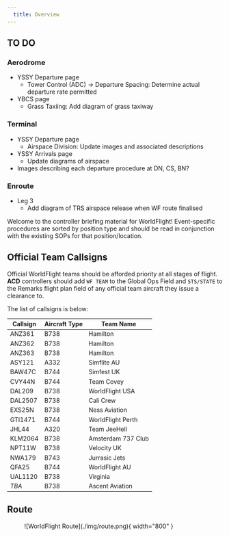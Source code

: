 ```yaml
---
  title: Overview
---
```


## TO DO

### Aerodrome
- YSSY Departure page
    - Tower Control (ADC) -> Departure Spacing: Determine actual departure rate permitted
- YBCS page
    - Grass Taxiing: Add diagram of grass taxiway

### Terminal
- YSSY Departure page
    - Airspace Division: Update images and associated descriptions
- YSSY Arrivals page
    - Update diagrams of airspace
- Images describing each departure procedure at DN, CS, BN?

### Enroute
- Leg 3
    - Add diagram of TRS airspace release when WF route finalised

Welcome to the controller briefing material for WorldFlight! Event-specific procedures are sorted by position type and should be read in conjunction with the existing SOPs for that position/location.

## Official Team Callsigns
Official WorldFlight teams should be afforded priority at all stages of flight. **ACD** controllers should add `WF TEAM` to the Global Ops Field and `STS/STATE` to the Remarks flight plan field of any official team aircraft they issue a clearance to.

The list of callsigns is below:

| Callsign | Aircraft Type | Team Name | 
| -------- | ------------- | --------- |
| ANZ361 | B738 | Hamilton |
| ANZ362 | B738 | Hamilton |
| ANZ363 | B738 | Hamilton |
| ASY121 | A332 | Simflite AU |
| BAW47C | B744 | Simfest UK |
| CVY44N | B744 | Team Covey |
| DAL209 | B738 | WorldFlight USA |
| DAL2507 | B738 | Cali Crew |
| EXS25N | B738 | Ness Aviation |
| GTI1471 | B744 | WorldFlight Perth |
| JHL44 | A320 | Team JeeHell |
| KLM2064 | B738 | Amsterdam 737 Club |
| NPT11W | B738 | Velocity UK |
| NWA179 | B743 | Jurrasic Jets |
| QFA25 | B744 | WorldFlight AU |
| UAL1120 | B738 | Virginia |
| *TBA* | B738 | Ascent Aviation |

## Route
<figure markdown>
![WorldFlight Route](./img/route.png){ width="800" }
</figure>